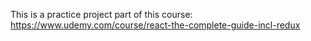 This is a practice project part of this course: https://www.udemy.com/course/react-the-complete-guide-incl-redux